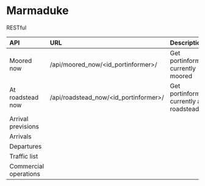 # Marmaduke
RESTful 

|API | URL | Description|
|:----|:-----|:------------|
|Moored now|/api/moored_now/<id_portinformer>/|Get portinformer's currently moored|
|At roadstead now|/api/roadstead_now/<id_portinformer>/|Get portinformer's currently at roadstead|
|Arrival previsions| | |
|Arrivals| | | 
|Departures| | | 
|Traffic list| | |
|Commercial operations| | |
